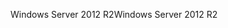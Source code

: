 <span data-ttu-id="e2721-101">Windows Server 2012 R2</span><span class="sxs-lookup"><span data-stu-id="e2721-101">Windows Server 2012 R2</span></span>